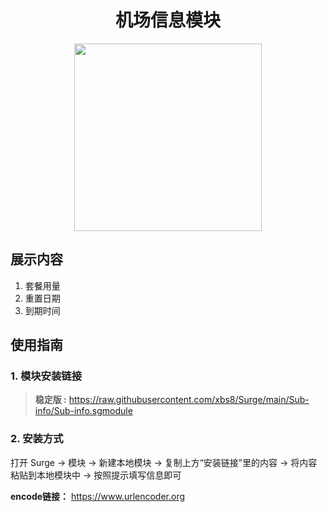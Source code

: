 <h1 align="center">机场信息模块</h1>

<p align="center">
<img src="https://raw.githubusercontent.com/xbs8/Surge/main/Module/Sub-info/Surge.png" width="300"></img>
</p>


## 展示内容
1. 套餐用量
2. 重置日期
3. 到期时间

## 使用指南

### 1. 模块安装链接
> **稳定版 :** https://raw.githubusercontent.com/xbs8/Surge/main/Sub-info/Sub-info.sgmodule<br>

### 2. 安装方式
打开 Surge -> 模块 -> 新建本地模块 -> 复制上方“安装链接”里的内容 -> 将内容粘贴到本地模块中 -> 按照提示填写信息即可

**encode链接：** https://www.urlencoder.org

<br>
